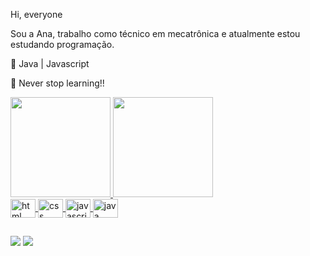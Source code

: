 Hi, everyone 

Sou a Ana, trabalho como técnico em mecatrônica e atualmente estou estudando programação.

:seedling: Java | Javascript

:rocket: Never stop learning!!

<div>
  <a href=https://github.com/anagjorge>
  <img height="160em" src="https://github-readme-stats.vercel.app/api?username=anagjorge&show_icons=true&theme=dracula&include_all_commits=true&count_private=true"/>
  <img height="160em" src="https://github-readme-stats.vercel.app/api/top-langs/?username=anagjorge&layout=compact&langs_count=7&theme=dracula"/>
</div>
<div> 
  <img align="center" src="https://icongr.am/devicon/html5-original.svg?size=128&color=currentColor" height="30" width="40" alt="html"/>
  <img align="center" src="https://icongr.am/devicon/css3-original.svg?size=128&color=currentColor" height="30" width="40" alt="css"/>
  <img align="center" src="https://icongr.am/devicon/javascript-original.svg?size=128&color=currentColor" height="30" width="40" alt="javascript"/>
  <img align="center" src="https://icongr.am/devicon/java-original.svg?size=128&color=currentColor" height="30" width="40" alt="java"/>
</div>


  ##
<div>
  <a href = "mailto:anadegj@gmail.com"><img src="https://img.shields.io/badge/-Gmail-%23333?style=for-the-badge&logo=gmail&logoColor=white" target="_blank"></a>
  <a href="https://www.linkedin.com/in/ana-jessica-jorge/" target="_blank"><img src="https://img.shields.io/badge/-LinkedIn-%230077B5?style=for-the-badge&logo=linkedin&logoColor=white" target="_blank"></a> 
</div>

